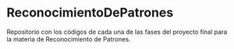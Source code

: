 # ReconocimientoDePatrones

Repositorio con los códigos de cada una de las fases del proyecto final para la materia de Reconocimiento de Patrones.
